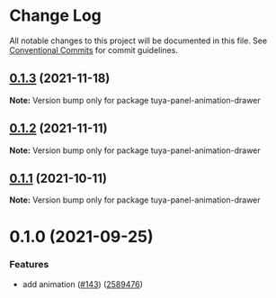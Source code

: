 # Change Log

All notable changes to this project will be documented in this file.
See [Conventional Commits](https://conventionalcommits.org) for commit guidelines.

## [0.1.3](https://github.com/tuya/tuya-panel-kit/compare/tuya-panel-animation-drawer@0.1.2...tuya-panel-animation-drawer@0.1.3) (2021-11-18)

**Note:** Version bump only for package tuya-panel-animation-drawer





## [0.1.2](https://github.com/tuya/tuya-panel-kit/compare/tuya-panel-animation-drawer@0.1.1...tuya-panel-animation-drawer@0.1.2) (2021-11-11)

**Note:** Version bump only for package tuya-panel-animation-drawer





## [0.1.1](https://github.com/tuya/tuya-panel-kit/compare/tuya-panel-animation-drawer@0.1.0...tuya-panel-animation-drawer@0.1.1) (2021-10-11)

**Note:** Version bump only for package tuya-panel-animation-drawer





# 0.1.0 (2021-09-25)


### Features

* add animation ([#143](https://github.com/tuya/tuya-panel-kit/issues/143)) ([2589476](https://github.com/tuya/tuya-panel-kit/commit/2589476481a1834e4126a1837d5a4ddc5480fbc7))
